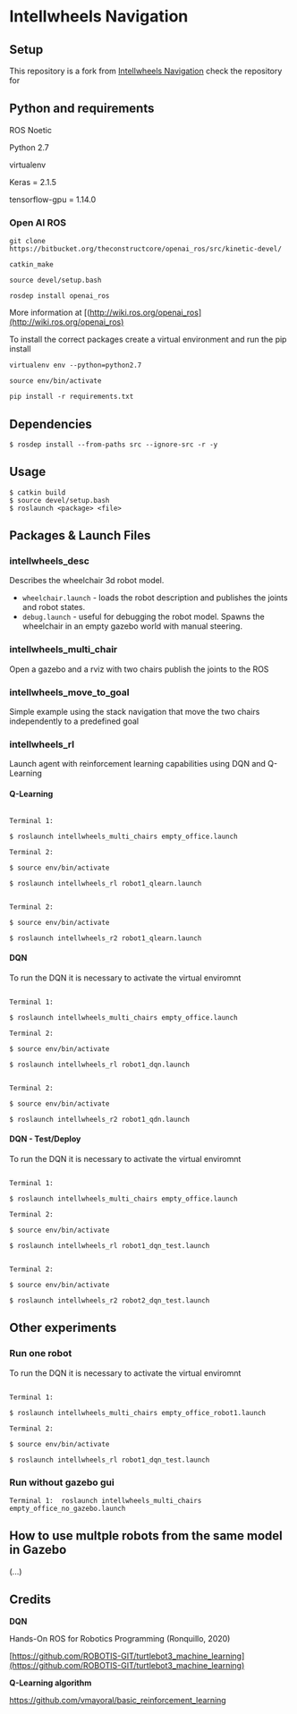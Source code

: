 # Intellwheels Navigation

## Setup

This repository is a fork from [Intellwheels Navigation](https://github.com/siferati/intellwheels_nav) check the repository for

## Python and requirements 

ROS Noetic

Python 2.7

virtualenv

Keras = 2.1.5

tensorflow-gpu = 1.14.0

### Open AI ROS

```
git clone https://bitbucket.org/theconstructcore/openai_ros/src/kinetic-devel/

catkin_make

source devel/setup.bash

rosdep install openai_ros
```

More information at [(http://wiki.ros.org/openai_ros](http://wiki.ros.org/openai_ros)


To install the correct packages create a virtual environment and run the pip install

```
virtualenv env --python=python2.7

source env/bin/activate

pip install -r requirements.txt

```


## Dependencies

```
$ rosdep install --from-paths src --ignore-src -r -y
```

## Usage

```
$ catkin build
$ source devel/setup.bash
$ roslaunch <package> <file>
```

## Packages & Launch Files

### intellwheels_desc

Describes the wheelchair 3d robot model.

* `wheelchair.launch` - loads the robot description and publishes the joints and robot states.
* `debug.launch` - useful for debugging the robot model. Spawns the wheelchair in an empty gazebo world with manual steering.

### intellwheels_multi_chair

Open a gazebo and a rviz with two chairs publish the joints to the ROS


### intellwheels_move_to_goal

Simple example using the stack navigation that move the two chairs independently to a predefined goal


### intellwheels_rl

Launch agent with reinforcement learning capabilities using DQN and Q-Learning

#### Q-Learning

```

Terminal 1: 

$ roslaunch intellwheels_multi_chairs empty_office.launch

Terminal 2: 

$ source env/bin/activate

$ roslaunch intellwheels_rl robot1_qlearn.launch


Terminal 2: 

$ source env/bin/activate

$ roslaunch intellwheels_r2 robot1_qlearn.launch

```

#### DQN

To run the DQN it is necessary to activate the virtual enviromnt

```

Terminal 1: 

$ roslaunch intellwheels_multi_chairs empty_office.launch

Terminal 2: 

$ source env/bin/activate

$ roslaunch intellwheels_rl robot1_dqn.launch


Terminal 2: 

$ source env/bin/activate

$ roslaunch intellwheels_r2 robot1_qdn.launch

```

#### DQN - Test/Deploy

To run the DQN it is necessary to activate the virtual enviromnt

```

Terminal 1: 

$ roslaunch intellwheels_multi_chairs empty_office.launch

Terminal 2: 

$ source env/bin/activate

$ roslaunch intellwheels_rl robot1_dqn_test.launch


Terminal 2: 

$ source env/bin/activate

$ roslaunch intellwheels_r2 robot2_dqn_test.launch

```


## Other experiments

### Run one robot

To run the DQN it is necessary to activate the virtual enviromnt


```

Terminal 1: 

$ roslaunch intellwheels_multi_chairs empty_office_robot1.launch

Terminal 2: 

$ source env/bin/activate

$ roslaunch intellwheels_rl robot1_dqn_test.launch

```


### Run without gazebo gui

```
Terminal 1:  roslaunch intellwheels_multi_chairs empty_office_no_gazebo.launch

```

## How to use multple robots from the same model in Gazebo

(...)


## Credits

**DQN**

Hands-On ROS for Robotics Programming (Ronquillo, 2020)

[https://github.com/ROBOTIS-GIT/turtlebot3_machine_learning](https://github.com/ROBOTIS-GIT/turtlebot3_machine_learning) 

**Q-Learning algorithm**

[https://github.com/vmayoral/basic_reinforcement_learning ](https://github.com/vmayoral/basic_reinforcement_learning )


